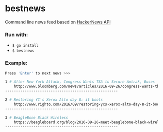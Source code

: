 # bestnews
Command line news feed based on [HackerNews API](https://github.com/HackerNews/API)

### Run with:

- `$ go install`
- `$ bestnews`

### Example:

  ```bash
  Press 'Enter' to next news >>>

  1 # After New York Attack, Congress Wants TSA to Secure Amtrak, Buses
      http://www.bloomberg.com/news/articles/2016-09-26/congress-wants-the-tsa-to-help-secure-amtrak-and-buses
  ----------------------------------------------------

  2 # Restoring YC's Xerox Alto day 8: it boots
      http://www.righto.com/2016/09/restoring-ycs-xerox-alto-day-8-it-boots.html
  ----------------------------------------------------

  3 # BeagleBone Black Wireless
      https://beagleboard.org/blog/2016-09-26-meet-beaglebone-black-wireless/
  ----------------------------------------------------

  ```
